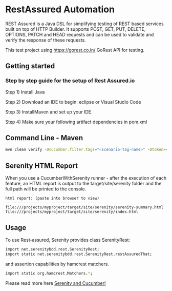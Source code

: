 # RestAssured Automation

REST Assured is a Java DSL for simplifying testing of REST based services built on top of HTTP Builder. It supports POST, GET, PUT, DELETE, OPTIONS, PATCH and HEAD requests and can be used to validate and verify the response of these requests.

This test project using https://gorest.co.in/ GoRest API for testing.

## Getting started

### Step by step guide for the setup of Rest Assured.io
Step 1) Install Java

Step 2) Download an IDE to begin: eclipse or Visual Studio Code

Step 3) InstallMaven and set up your IDE.

Step 4) Make sure your following artifact dependencies in pom.xml

## Command Line - Maven

```bash
mvn clean verify -Dcucumber.filter.tags="<scenario-tag-name>" -Dtoken=<gorest-access-token>
```

## Serenity HTML Report
When you use a CucumberWithSerenity runner - after the execution of each feature, an HTML report is output to the target/site/serenity folder and the full path will be printed to the console.
```
html report: (paste into browser to view)
-----------------------------------------
file:///projects/myproject/target/site/serenity/serenity-summary.html
file:///projects/myproject/target/site/serenity/index.html
```

## Usage

To use Rest-assured, Serenity provides class SerenityRest:

```bash
import net.serenitybdd.rest.SerenityRest;
import static net.serenitybdd.rest.SerenityRest.restAssuredThat;
```
and assertion capabilities by hamcrest matchers.
```bash
import static org.hamcrest.Matchers.*;
```

Please read more here [Serenity and Cucumber!](https://johnfergusonsmart.com/getting-started-with-rest-api-testing-with-serenity-and-cucumber/)